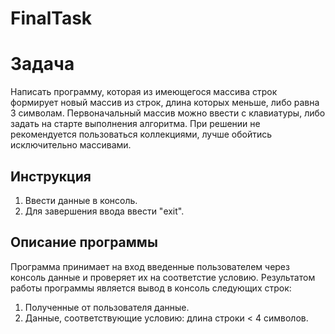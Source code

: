 # FinalTask
# Задача

Написать программу, которая из имеющегося массива строк формирует новый массив из строк,
 длина которых меньше, либо равна 3 символам. Первоначальный массив можно ввести с клавиатуры, 
 либо задать на старте выполнения алгоритма. При решении не рекомендуется пользоваться коллекциями,
 лучше обойтись исключительно массивами.
## Инструкция

1. Ввести данные в консоль.
2. Для завершения ввода ввести "exit".

## Описание программы

Программа принимает на вход введенные пользователем через консоль данные и проверяет их на соответстие условию.
Результатом работы программы является вывод в консоль следующих строк:

1. Полученные от пользователя данные.
2. Данные, соответствующие условию: длина строки < 4 символов.

